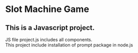 <h1>Slot Machine Game</h1>

<h2>This is a Javascript project.</h2>



JS file project.js includes all components.
<br>
This project include installation of prompt package in node.js
